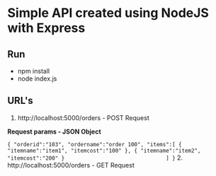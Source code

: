 # Simple API created using NodeJS with Express

## Run 

- npm install
- node index.js

## URL's

1. http://localhost:5000/orders - POST Request


**Request params - JSON Object**

`
{
	"orderid":"103",
	"ordername":"order 100",
	"items":[
		{
			"itemname":"item1",
			"itemcost":"100"
		},
		{
			"itemname":"item2",
			"itemcost":"200"
		}								
	]
}
`
2. http://localhost:5000/orders - GET Request

